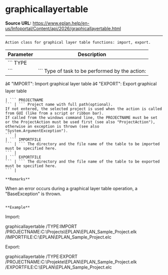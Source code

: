 # graphicallayertable

**Source URL:** https://www.eplan.help/en-us/Infoportal/Content/api/2026/graphicallayertable.html

---

```
Action class for graphical layer table functions: import, export.
```

  

| Parameter | Description |
| --- | --- |
| ``` TYPE ``` | ``` Type of task to be performed by the action: â¢ "IMPORT": Import graphical layer table â¢ "EXPORT": Export graphical layer table ``` |
| ``` PROJECTNAME ``` | ``` Project name with full path(optional). If not entered, the selected project is used when the action is called from GUI (like from a script or ribbon bar).  If called from the windows command line, the PROJECTNAME must be set or the ProjectAction must be used first (see also "ProjectAction"), otherwise an exception is thrown (see also "System.ArgumentException"). ``` |
| ``` IMPORTFILE ``` | ``` The directory and the file name of the table to be imported must be specified here. ``` |
| ``` EXPORTFILE ``` | ``` The directory and the file name of the table to be exported must be specified here. ``` |

**Remarks**

```
When an error occurs during a graphical layer table operation, a "BaseException" is thrown.
```

**Example**

```
Import:

graphicallayertable /TYPE:IMPORT /PROJECTNAME:C:\Projects\EPLAN\EPLAN_Sample_Project.elk /IMPORTFILE:C:\EPLAN\EPLAN_Sample_Project.elc

Export:

graphicallayertable /TYPE:EXPORT /PROJECTNAME:C:\Projekte\EPLAN\EPLAN_Sample_Project.elk /EXPORTFILE:C:\EPLAN\EPLAN_Sample_Project.elc
```